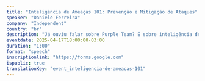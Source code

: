 ```yaml
---
title: "Inteligência de Ameaças 101: Prevenção e Mitigação de Ataques"
speaker: "Daniele Ferreira"
company: "Independent"
country: "br"
description: "Já ouviu falar sobre Purple Team? E sobre inteligência de ameaças? Essa é a sua chance de se aprofundar em um campo essencial da Cibersegurança."
eventdate: 2025-04-17T18:00:00-03:00
duration: "1:00"
format: "speech"
inscriptionlink: "https://forms.google.com"
ispublic: true
translationKey: "event_inteligencia-de-ameacas-101"
---
```

